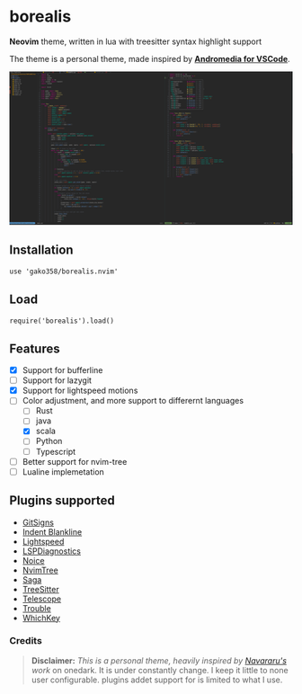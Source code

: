 # borealis

**Neovim** theme, written in lua with treesitter syntax highlight support

The theme is a personal theme, made inspired by **[Andromedia for VSCode](https://github.com/EliverLara/Andromeda)**.

![borealis](https://github.com/Gako358/archive/blob/main/images/config/borealis.png)

## Installation

```
use 'gako358/borealis.nvim'
```

## Load

```
require('borealis').load()
```

## Features

- [x] Support for bufferline
- [ ] Support for lazygit
- [x] Support for lightspeed motions
- [ ] Color adjustment, and more support to differernt languages
  - [ ] Rust
  - [ ] java
  - [x] scala
  - [ ] Python
  - [ ] Typescript
- [ ] Better support for nvim-tree
- [ ] Lualine implemetation

## Plugins supported

- [GitSigns](https://github.com/lewis6991/gitsigns.nvim)
- [Indent Blankline](https://github.com/lukas-reineke/indent-blankline.nvim/)
- [Lightspeed](https://github.com/ggandor/lightspeed.nvim)
- [LSPDiagnostics](https://neovim.io/doc/user/lsp.html)
- [Noice](https://github.com/folke/noice.nvim)
- [NvimTree](https://github.com/kyazdani42/nvim-tree.lua)
- [Saga](https://github.com/nvimdev/lspsaga.nvim)
- [TreeSitter](https://github.com/nvim-treesitter/nvim-treesitter)
- [Telescope](https://github.com/nvim-telescope/telescope.nvim)
- [Trouble](https://github.com/folke/trouble.nvim)
- [WhichKey](https://github.com/folke/which-key.nvim)

### Credits

> **Disclaimer:** _This is a personal theme, heavily inspired by [Navararu's](https://github.com/navarasu) work_
> on onedark. It is under constantly change. I keep it little to none user configurable.
> plugins addet support for is limited to what I use.
